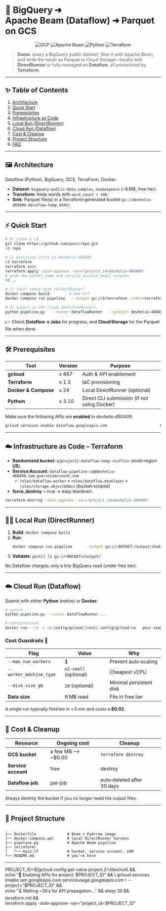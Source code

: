 # 🚀 BigQuery ➜ Apache Beam (Dataflow) ➜ Parquet on GCS

<p align="center">
  <img alt="GCP" src="https://img.shields.io/badge/GCP-Dataflow-blue?logo=googlecloud" />
  <img alt="Apache Beam" src="https://img.shields.io/badge/Apache%20Beam-2.56-orange?logo=apache" />
  <img alt="Python" src="https://img.shields.io/badge/Python-3.10-yellow?logo=python" />
  <img alt="Terraform" src="https://img.shields.io/badge/Terraform-1.x-purple?logo=terraform" />
</p>

> **Demo**: query a BigQuery public dataset, filter it with Apache Beam,  
> and write the result as Parquet to Cloud Storage—locally with **DirectRunner** or fully‑managed on **Dataflow**, all provisioned by **Terraform**.

---

## ✨ Table of Contents

1. [Architecture](#-architecture)
2. [Quick Start](#-quick-start)
3. [Prerequisites](#-prerequisites)
4. [Infrastructure as Code](#-infrastructure-as-code--terraform)
5. [Local Run (DirectRunner)](#-local-run-directrunner)
6. [Cloud Run (Dataflow)](#-cloud-run-dataflow)
7. [Cost & Cleanup](#-cost--cleanup)
8. [Project Structure](#-project-structure)
9. [FAQ](#-faq)

---

## 🖼️ Architecture

Dataflow (Python), BigQuery, GCS, TerraForm, Docker.

* **Dataset**: `bigquery-public-data.samples.shakespeare` (~6 MB, free tier).  
* **Transform**: keep words with `word_count > 100`.  
* **Sink**: Parquet file(s) in a Terraform‑generated bucket `gs://devhelio-460409-dataflow-temp-XXXX/`.

---

## ⚡ Quick Start

```bash
# 0) clone & cd
git clone https://github.com/your/repo.git
cd repo

# 1) provision infra in devhelio-460409
cd terraform
terraform init
terraform apply -auto-approve -var="project_id=devhelio-460409"
# grab the bucket_name and service_account_email outputs
cd ..

# 2) local smoke‑test (DirectRunner)
docker compose build         # one‑off
docker compose run pipeline   --output gs://$(terraform -chdir=terraform output -raw bucket_name)/output/shakespeare

# 3) launch in the cloud (DataflowRunner)
python pipeline.py   --runner DataflowRunner   --project devhelio-460409   --region us-central1   --temp_location gs://$(terraform -chdir=terraform output -raw bucket_name)/temp/   --staging_location gs://$(terraform -chdir=terraform output -raw bucket_name)/staging/   --service_account_email $(terraform -chdir=terraform output -raw service_account_email)   --output gs://$(terraform -chdir=terraform output -raw bucket_name)/output/shakespeare   --max_num_workers 1
```

👉 Check **Dataflow → Jobs** for progress, and **Cloud Storage** for the Parquet file when done.

---

## 🛠️ Prerequisites

| Tool | Version | Purpose |
|------|---------|---------|
| **gcloud** | ≥ 467 | Auth & API enablement |
| **Terraform** | ≥ 1.3 | IaC provisioning |
| **Docker & Compose** | ≥ 24 | Local DirectRunner (optional) |
| **Python** | ≥ 3.10 | Direct CLI submission (if not using Docker) |

Make sure the following APIs are **enabled** in *devhelio‑460409*:

```bash
gcloud services enable dataflow.googleapis.com                        bigquery.googleapis.com                        compute.googleapis.com
```

---

## ☁️ Infrastructure as Code – Terraform

* **Randomized bucket**: `${project}-dataflow-temp-<suffix>` (multi‑region **US**).  
* **Service Account**: `dataflow-pipeline-sa@devhelio-460409.iam.gserviceaccount.com`  
  * `roles/dataflow.worker` • `roles/dataflow.developer` • `roles/storage.objectAdmin` (bucket‑scoped)  
* **force_destroy** = true → easy teardown.

```bash
terraform destroy -auto-approve -var="project_id=devhelio-460409"
```

---

## 🏃‍♂️ Local Run (DirectRunner)

1. **Build**: `docker compose build`
2. **Run**:  
   ```bash
   docker compose run pipeline      --output gs://<BUCKET>/output/shakespeare      --temp_location gs://<BUCKET>/temp
   ```
3. **Validate**: `gsutil ls gs://<BUCKET>/output/`

No Dataflow charges; only a tiny BigQuery read (under free tier).

---

## ☁️ Cloud Run (Dataflow)

Submit with either **Python** (native) or **Docker**:

```bash
# native
python pipeline.py --runner DataflowRunner ...

# containerised
docker run --rm -v ~/.config/gcloud:/root/.config/gcloud:ro   your-image:latest --runner DataflowRunner ...
```

### Cost Guardrails 💸

| Flag | Value | Why |
|------|-------|-----|
| `--max_num_workers` | **1** | Prevent auto‑scaling |
| `--worker_machine_type` | `e2-small` (optional) | Cheapest vCPU |
| `--disk_size_gb` | `20` (optional) | Minimal persistent disk |
| **Data size** | 6 MB read | Fits in free tier |

A single run typically finishes in < 5 min and costs **≈ $0.02**.

---

## 🧹 Cost & Cleanup

| Resource | Ongoing cost | Cleanup |
|----------|--------------|---------|
| **GCS bucket** | a few MB ⟶ ~\$0.00 | `terraform destroy` |
| **Service account** | free | destroy |
| **Dataflow job** | per‑job | auto‑deleted after 30 days |

Always destroy the bucket if you no longer need the output files.

---

## 📂 Project Structure

```
.
├── Dockerfile              # Beam + PyArrow image
├── docker-compose.yml      # local DirectRunner harness
├── pipeline.py             # Apache Beam pipeline
├── terraform/
│   └── main.tf             # bucket, service account, IAM
└── README.md               # you’re here
```

---


PROJECT_ID=$(gcloud config get-value project 2>/dev/null) && \
echo "🔧  Enabling APIs for project: $PROJECT_ID" && \
gcloud services enable iam.googleapis.com serviceusage.googleapis.com \
  --project="$PROJECT_ID" && \
echo "⏳  Waiting ~30 s for API propagation…" && sleep 30 && \
terraform init && \
terraform apply -auto-approve -var="project_id=$PROJECT_ID"